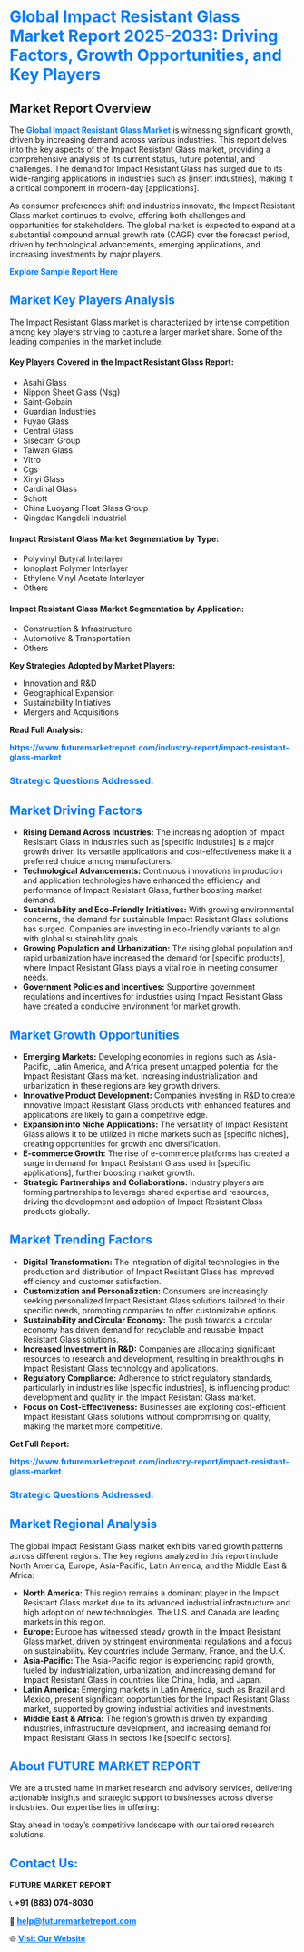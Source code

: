 <h1 style="color: #007BFF;">Global Impact Resistant Glass Market Report 2025-2033: Driving Factors, Growth Opportunities, and Key Players</h1>

<section id="overview">
<h2>Market Report Overview</h2>
<p>The <a href="https://www.futuremarketreport.com/industry-report/impact-resistant-glass-market" style="color: #007BFF; text-decoration: none;"><strong>Global Impact Resistant Glass Market</strong></a> is witnessing significant growth, driven by increasing demand across various industries. This report delves into the key aspects of the Impact Resistant Glass market, providing a comprehensive analysis of its current status, future potential, and challenges. The demand for Impact Resistant Glass has surged due to its wide-ranging applications in industries such as [insert industries], making it a critical component in modern-day [applications].</p>
<p>As consumer preferences shift and industries innovate, the Impact Resistant Glass market continues to evolve, offering both challenges and opportunities for stakeholders. The global market is expected to expand at a substantial compound annual growth rate (CAGR) over the forecast period, driven by technological advancements, emerging applications, and increasing investments by major players.</p>
</section>

<section id="overview">
<p><a href="https://www.futuremarketreport.com/request-sample/reportId=30256" style="color: #007BFF; text-decoration: none;"><strong>Explore Sample Report Here</strong></a></p>
</section>

<section id="key-players">
<h2 style="color: #007BFF;">Market Key Players Analysis</h2>
<p>The Impact Resistant Glass market is characterized by intense competition among key players striving to capture a larger market share. Some of the leading companies in the market include:</p>
<h4>Key Players Covered in the Impact Resistant Glass Report:</h4>
<ul><li>Asahi Glass</li><li>Nippon Sheet Glass (Nsg)</li><li>Saint-Gobain</li><li>Guardian Industries</li><li>Fuyao Glass</li><li>Central Glass</li><li>Sisecam Group</li><li>Taiwan Glass</li><li>Vitro</li><li>Cgs</li><li>Xinyi Glass</li><li>Cardinal Glass</li><li>Schott</li><li>China Luoyang Float Glass Group</li><li>Qingdao Kangdeli Industrial</li></ul>
<h4>Impact Resistant Glass Market Segmentation by Type:</h4>
<ul><li>Polyvinyl Butyral Interlayer</li><li>Ionoplast Polymer Interlayer</li><li>Ethylene Vinyl Acetate Interlayer</li><li>Others</li></ul>

<h4>Impact Resistant Glass Market Segmentation by Application:</h4>
<ul><li>Construction &amp; Infrastructure</li><li>Automotive &amp; Transportation</li><li>Others</li></ul>
<p><strong>Key Strategies Adopted by Market Players:</strong></p>
<ul>
<li>Innovation and R&D</li>
<li>Geographical Expansion</li>
<li>Sustainability Initiatives</li>
<li>Mergers and Acquisitions</li>
</ul>
</section>

<section>
<p><strong>Read Full Analysis: </strong></p><a href="https://www.futuremarketreport.com/industry-report/impact-resistant-glass-market" style="color: #007BFF; text-decoration: none;"><strong>https://www.futuremarketreport.com/industry-report/impact-resistant-glass-market</strong></a>
<h3 style="color: #007BFF;">Strategic Questions Addressed:</h3>
</section>

<section id="driving-factors">
<h2 style="color: #007BFF;">Market Driving Factors</h2>
<ul>
<li><strong>Rising Demand Across Industries:</strong> The increasing adoption of Impact Resistant Glass in industries such as [specific industries] is a major growth driver. Its versatile applications and cost-effectiveness make it a preferred choice among manufacturers.</li>
<li><strong>Technological Advancements:</strong> Continuous innovations in production and application technologies have enhanced the efficiency and performance of Impact Resistant Glass, further boosting market demand.</li>
<li><strong>Sustainability and Eco-Friendly Initiatives:</strong> With growing environmental concerns, the demand for sustainable Impact Resistant Glass solutions has surged. Companies are investing in eco-friendly variants to align with global sustainability goals.</li>
<li><strong>Growing Population and Urbanization:</strong> The rising global population and rapid urbanization have increased the demand for [specific products], where Impact Resistant Glass plays a vital role in meeting consumer needs.</li>
<li><strong>Government Policies and Incentives:</strong> Supportive government regulations and incentives for industries using Impact Resistant Glass have created a conducive environment for market growth.</li>
</ul>
</section>

<section id="growth-opportunities">
<h2 style="color: #007BFF;">Market Growth Opportunities</h2>
<ul>
<li><strong>Emerging Markets:</strong> Developing economies in regions such as Asia-Pacific, Latin America, and Africa present untapped potential for the Impact Resistant Glass market. Increasing industrialization and urbanization in these regions are key growth drivers.</li>
<li><strong>Innovative Product Development:</strong> Companies investing in R&D to create innovative Impact Resistant Glass products with enhanced features and applications are likely to gain a competitive edge.</li>
<li><strong>Expansion into Niche Applications:</strong> The versatility of Impact Resistant Glass allows it to be utilized in niche markets such as [specific niches], creating opportunities for growth and diversification.</li>
<li><strong>E-commerce Growth:</strong> The rise of e-commerce platforms has created a surge in demand for Impact Resistant Glass used in [specific applications], further boosting market growth.</li>
<li><strong>Strategic Partnerships and Collaborations:</strong> Industry players are forming partnerships to leverage shared expertise and resources, driving the development and adoption of Impact Resistant Glass products globally.</li>
</ul>
</section>

<section id="trending-factors">
<h2 style="color: #007BFF;">Market Trending Factors</h2>
<ul>
<li><strong>Digital Transformation:</strong> The integration of digital technologies in the production and distribution of Impact Resistant Glass has improved efficiency and customer satisfaction.</li>
<li><strong>Customization and Personalization:</strong> Consumers are increasingly seeking personalized Impact Resistant Glass solutions tailored to their specific needs, prompting companies to offer customizable options.</li>
<li><strong>Sustainability and Circular Economy:</strong> The push towards a circular economy has driven demand for recyclable and reusable Impact Resistant Glass solutions.</li>
<li><strong>Increased Investment in R&D:</strong> Companies are allocating significant resources to research and development, resulting in breakthroughs in Impact Resistant Glass technology and applications.</li>
<li><strong>Regulatory Compliance:</strong> Adherence to strict regulatory standards, particularly in industries like [specific industries], is influencing product development and quality in the Impact Resistant Glass market.</li>
<li><strong>Focus on Cost-Effectiveness:</strong> Businesses are exploring cost-efficient Impact Resistant Glass solutions without compromising on quality, making the market more competitive.</li>
</ul>
</section>

<section>
<p><strong>Get Full Report: </strong></p><a href="https://www.futuremarketreport.com/industry-report/impact-resistant-glass-market" style="color: #007BFF; text-decoration: none;"><strong>https://www.futuremarketreport.com/industry-report/impact-resistant-glass-market</strong></a>
<h3 style="color: #007BFF;">Strategic Questions Addressed:</h3>
</section>


<section id="regional-analysis">
<h2 style="color: #007BFF;">Market Regional Analysis</h2>
<p>The global Impact Resistant Glass market exhibits varied growth patterns across different regions. The key regions analyzed in this report include North America, Europe, Asia-Pacific, Latin America, and the Middle East & Africa:</p>
<ul>
<li><strong>North America:</strong> This region remains a dominant player in the Impact Resistant Glass market due to its advanced industrial infrastructure and high adoption of new technologies. The U.S. and Canada are leading markets in this region.</li>
<li><strong>Europe:</strong> Europe has witnessed steady growth in the Impact Resistant Glass market, driven by stringent environmental regulations and a focus on sustainability. Key countries include Germany, France, and the U.K.</li>
<li><strong>Asia-Pacific:</strong> The Asia-Pacific region is experiencing rapid growth, fueled by industrialization, urbanization, and increasing demand for Impact Resistant Glass in countries like China, India, and Japan.</li>
<li><strong>Latin America:</strong> Emerging markets in Latin America, such as Brazil and Mexico, present significant opportunities for the Impact Resistant Glass market, supported by growing industrial activities and investments.</li>
<li><strong>Middle East & Africa:</strong> The region’s growth is driven by expanding industries, infrastructure development, and increasing demand for Impact Resistant Glass in sectors like [specific sectors].</li>
</ul>
</section>

<footer>
<h2 style="color: #007BFF;">About FUTURE MARKET REPORT</h2>
<p>We are a trusted name in market research and advisory services, delivering actionable insights and strategic support to businesses across diverse industries. Our expertise lies in offering:</p>

<p>Stay ahead in today’s competitive landscape with our tailored research solutions.</p>

<h2 style="color: #007BFF;">Contact Us:</h2>
<p><strong>FUTURE MARKET REPORT</strong></p>
<p>📞 <strong>+91 (883) 074-8030</strong></p>
<p>📧 <strong><a href="mailto:help@futuremarketreport.com" style="color: #007BFF;">help@futuremarketreport.com</a></strong></p>
<p>🌐 <strong><a href="https://www.futuremarketreport.com/" style="color: #007BFF;">Visit Our Website</a></strong></p>
</footer>